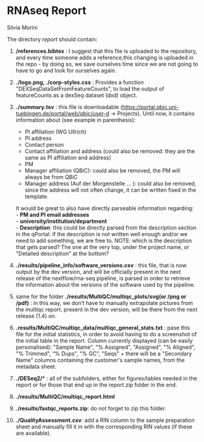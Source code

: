 # RNAseq Report
Silvia Morini  

The directory _report_ should contain:

1) **/references.bibtex** : I suggest that this file is uploaded to the repository, and every time someone adds a reference,this changing is uploaded in the repo - by doing so, we save ourselves time since we are not going to have to go and look for ourselves again.

2) **./logo.png, ./corp-styles.css** : Provides a function "DEXSeqDataSetFromFeatureCounts", to load the output of featureCounts as a dexSeq dataset (dxd) object.

3) **./summary.tsv** : this file is downloadable (https://portal.qbic.uni-tuebingen.de/portal/web/qbic/user-d -> Projects). Until now, it contains information about (see example in parenthesis):
    - PI affiliation (WG Ullrich)
    - PI address
    - Contact person
    - Contact affiliation and address (could also be removed: they are the same as PI affiliation and address)
    - PM
    - Manager affiliation (QBiC): could also be removed, the PM will always be from QBiC
    - Manager address (Auf der Morgenstelle … ): could also be removed, since the address will not often change, it can be written fixed in the template.

    It would be great to also have directly parseable information regarding:    
        - **PM and PI email addresses**    
        - **university/institution/department**    
        - **Description**: this could be directly parsed from the description section in the qPortal: if the description is not written well enough and/or we need to add something, we are free to. NOTE: which is the description that gets parsed? The one at the very top, under the project name, or "Detailed description" at the bottom?
 
4) **./results/pipeline_info/software_versions.csv** : this file, that is now output by the dev version, and will be officially present in the next release of the nextflow/rna-seq pipeline, is parsed in order to retrieve the information about the versions of the software used by the pipeline.

5) same for the folder **./results/MultiQC/multiqc_plots/svg(or /png or /pdf)** : in this way, we don’t have to manually extrapolate pictures from the multiqc report. present in the dev version, will be there from the next release (1.4) on.

6) **.results/MultiQC/multiqc_data/multiqc_general_stats.txt** : pase this file for the initial statistics, in order to avoid having to do a screenshot of the initial table in the report. Column currently displayed (can be easily personalised): "Sample Name", "% Assigned", "Assigned", "% Aligned", "% Trimmed", “% Dups", "% GC", "Seqs" + there will be a "Secondary Name" columns containing the customer's sample names, from the metadata sheet.

7) **./DESeq2/*** : all of the subfolders, either for figures/tables needed in the report or for those that end up in the report.zip folder in the end.

8) **./results/MultiQC/multiqc_report.html**

9) **./results/fastqc_reports.zip**: do not forget to zip this folder.

10) **./QualityAssessment.csv**: add a RIN column to the sample preparation sheet and manually fill it in with the corresponding RIN values (if these are available).
